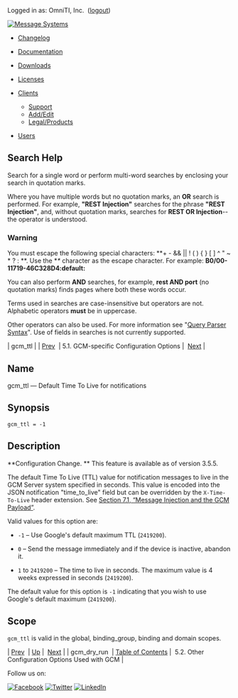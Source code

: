 Logged in as: OmniTI, Inc.  ([logout](https://support.messagesystems.com/logout.php))

[![Message Systems](https://support.messagesystems.com/images/ms-white205.png)](https://support.messagesystems.com/start.php) 

*   [Changelog](https://support.messagesystems.com/start.php?show=changelog)
*   [Documentation](https://support.messagesystems.com/docs/)
*   [Downloads](https://support.messagesystems.com/start.php)

*   [Licenses](https://support.messagesystems.com/license_summary.php)
*   <a href="">Clients</a>
    *   [Support](https://support.messagesystems.com/cs.php)
    *   [Add/Edit](https://support.messagesystems.com/edit_client.php)
    *   [Legal/Products](https://support.messagesystems.com/edit_products.php)
*   [Users](https://support.messagesystems.com/edit_customer.php)

## Search Help

Search for a single word or perform multi-word searches by enclosing your search in quotation marks.

Where you have multiple words but no quotation marks, an **OR** search is performed. For example, **"REST Injection"** searches for the phrase **"REST Injection"**, and, without quotation marks, searches for **REST OR Injection**--the operator is understood.

### Warning

You must escape the following special characters: **+ - && || ! ( ) { } [ ] ^ " ~ * ? : \**. Use the **\** character as the escape character. For example: **B0/00-11719-46C328D4\:default\:**

You can also perform **AND** searches, for example, **rest AND port** (no quotation marks) finds pages where both these words occur.

Terms used in searches are case-insensitive but operators are not. Alphabetic operators **must** be in uppercase.

Other operators can also be used. For more information see "[Query Parser Syntax](https://lucene.apache.org/core/old_versioned_docs/versions/3_0_0/queryparsersyntax.html)". Use of fields in searches is not currently supported.

| gcm_ttl |
| [Prev](push.gcm.gcm_dry_run.php)  | 5.1. GCM-specific Configuration Options |  [Next](push.gcm.other.options.php) |

<a name="push.gcm.gcm_ttl"></a>
## Name

gcm_ttl — Default Time To Live for notifications

## Synopsis

`gcm_ttl = -1`

<a name="idp752288"></a>
## Description

**Configuration Change. ** This feature is available as of version 3.5.5.

The default Time To Live (TTL) value for notification messages to live in the GCM Server system specified in seconds. This value is encoded into the JSON notification "time_to_live" field but can be overridden by the `X-Time-To-Live` header extension. See [Section 7.1, “Message Injection and the GCM Payload”](push.gcm.using.php#push.gcm.using.mcmt "7.1. Message Injection and the GCM Payload").

Valid values for this option are:

*   `-1` – Use Google's default maximum TTL (`2419200`).

*   `0` – Send the message immediately and if the device is inactive, abandon it.

*   `1` to `2419200` – The time to live in seconds. The maximum value is 4 weeks expressed in seconds (`2419200`).

The default value for this option is `-1` indicating that you wish to use Google's default maximum (`2419200`).

<a name="idp765344"></a>
## Scope

`gcm_ttl` is valid in the global, binding_group, binding and domain scopes.

| [Prev](push.gcm.gcm_dry_run.php)  | [Up](push.gcm.options.php#push.gcm.gcm-specific.options) |  [Next](push.gcm.other.options.php) |
| gcm_dry_run  | [Table of Contents](index.php) |  5.2. Other Configuration Options Used with GCM |

Follow us on:

[![Facebook](https://support.messagesystems.com/images/icon-facebook.png)](http://www.facebook.com/messagesystems) [![Twitter](https://support.messagesystems.com/images/icon-twitter.png)](http://twitter.com/#!/MessageSystems) [![LinkedIn](https://support.messagesystems.com/images/icon-linkedin.png)](http://www.linkedin.com/company/message-systems)